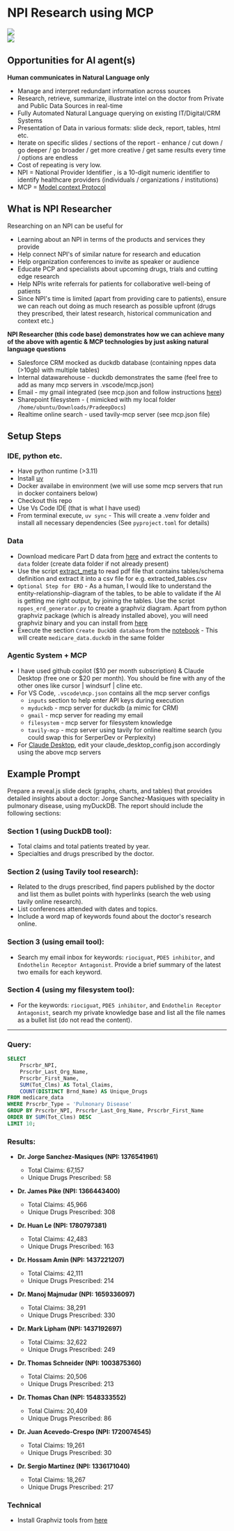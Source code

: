 # NPI Research using MCP

![](image.png)  
![](image-1.png)  

## Opportunities for AI agent(s)
**Human communicates in Natural Language only**  

- Manage and interpret redundant information across sources
- Research, retrieve, summarize, illustrate intel on the doctor from Private and Public Data Sources in real-time
- Fully Automated Natural Language querying on existing IT/Digital/CRM Systems
- Presentation of Data in various formats: slide deck, report, tables, html etc.
- Iterate on specific slides / sections of the report - enhance / cut down / go deeper / go broader / get more creative / get same results every time / options are endless
- Cost of repeating is very low.
- NPI = National Provider Identifier , is a 10-digit numeric identifier to identify healthcare providers (individuals / organizations / institutions)
- MCP = [Model context Protocol](https://modelcontextprotocol.io/introduction)

## What is NPI Researcher
Researching on an NPI can be useful for
- Learning about an NPI in terms of the products and services they provide
- Help connect NPI's of similar nature for research and education
- Help organization conferences to invite as speaker or audience
- Educate PCP and specialists about upcoming drugs, trials and cutting edge research
- Help NPIs write referrals for patients for collaborative well-being of patients
- Since NPI's time is limited (apart from providing care to patients), ensure we can reach out doing as much research as possible upfront (drugs they prescribed, their latest research, historical communication and context etc.)   

**NPI Researcher (this code base) demonstrates how we can achieve many of the above with agentic & MCP technologies by just asking natural language questions**  

- Salesforce CRM mocked as duckdb database (containing nppes data (>10gb) with multiple tables)
- Internal datawarehouse - duckdb demonstrates the same (feel free to add as many mcp servers in .vscode/mcp.json)
- Email - my gmail integrated (see mcp.json and follow instructions [here](https://github.com/GongRzhe/Gmail-MCP-Server))
- Sharepoint filesystem - (
  mimicked with my local folder `/home/ubuntu/Downloads/PradeepDocs`)
- Realtime online search - used tavily-mcp server (see mcp.json file)

## Setup Steps

### IDE, python etc.
- Have python runtime (>3.11)
- Install [uv](https://docs.astral.sh/uv/getting-started/installation/)
- Docker availabe in environment (we will use some mcp servers that run in docker containers below)
- Checkout this repo
- Use Vs Code IDE (that is what I have used)
- From terminal execute, `uv sync` - This will create a .venv folder and install all necessary dependencies (See `pyproject.toml` for details)

### Data
- Download medicare Part D data from [here](https://download.cms.gov/nppes/NPI_Files.html) and extract the contents to `data` folder (create data folder if not already present)
- Use the script [extract_meta](data_etl/data_dict_pdf_to_csv.py) to read pdf file that contains tables/schema definition and extract it into a csv file for e.g. extracted_tables.csv
- `Optional Step for ERD` - As a human, I would like to understand the entity-relationship-diagram of the tables, to be able to validate if the AI is getting me right output, by joining the tables. Use the script `nppes_erd_generator.py` to create a graphviz diagram. Apart from python graphviz package (which is already installed above), you will need graphviz binary and you can install from [here](https://graphviz.org/)
- Execute the section `Create DuckDB database` from the [notebook](data_etl/exploration_to_duckdb.ipynb) - This will create `medicare_data.duckdb` in the same folder

### Agentic System + MCP
- I have used github copilot ($10 per month subscription) & Claude Desktop (free one or $20 per month). You should be fine with any of the other ones like cursor | windsurf | cline etc.
- For VS Code, `.vscode\mcp.json` contains all the mcp server configs
  - `inputs` section to help enter API keys during execution
  - `myduckdb` - mcp server for duckdb (a mimic for CRM)
  - `gmail` - mcp server for reading my email
  - `filesystem` - mcp server for filesystem knowledge
  - `tavily-mcp` - mcp server using tavily for online realtime search (you could swap this for SerperDev or Perplexity)
- For [Claude Desktop](https://claude.ai/download), edit your claude_desktop_config.json accordingly using the above mcp servers

## Example Prompt
Prepare a reveal.js slide deck (graphs, charts, and tables) that provides detailed insights about a doctor: Jorge Sanchez-Masiques with speciality in pulmonary disease, using myDuckDB. The report should include the following sections:

### Section 1 (using DuckDB tool):
- Total claims and total patients treated by year.
- Specialties and drugs prescribed by the doctor.

### Section 2 (using Tavily tool research):
- Related to the drugs prescribed, find papers published by the doctor and list them as bullet points with hyperlinks (search the web using tavily online research).
- List conferences attended with dates and topics.
- Include a word map of keywords found about the doctor's research online.

### Section 3 (using email tool):
- Search my email inbox for keywords: `riociguat`, `PDE5 inhibitor`, and `Endothelin Receptor Antagonist`. Provide a brief summary of the latest two emails for each keyword.

### Section 4 (using my filesystem tool):
- For the keywords: `riociguat`, `PDE5 inhibitor`, and `Endothelin Receptor Antagonist`, search my private knowledge base and list all the file names as a bullet list (do not read the content).

---

### Query:
```sql
SELECT 
    Prscrbr_NPI,
    Prscrbr_Last_Org_Name,
    Prscrbr_First_Name,
    SUM(Tot_Clms) AS Total_Claims,
    COUNT(DISTINCT Brnd_Name) AS Unique_Drugs
FROM medicare_data
WHERE Prscrbr_Type = 'Pulmonary Disease'
GROUP BY Prscrbr_NPI, Prscrbr_Last_Org_Name, Prscrbr_First_Name
ORDER BY SUM(Tot_Clms) DESC
LIMIT 10;
```

### Results:
- **Dr. Jorge Sanchez-Masiques (NPI: 1376541961)**  
  - Total Claims: 67,157  
  - Unique Drugs Prescribed: 58  

- **Dr. James Pike (NPI: 1366443400)**  
  - Total Claims: 45,966  
  - Unique Drugs Prescribed: 308  

- **Dr. Huan Le (NPI: 1780797381)**  
  - Total Claims: 42,483  
  - Unique Drugs Prescribed: 163  

- **Dr. Hossam Amin (NPI: 1437221207)**  
  - Total Claims: 42,111  
  - Unique Drugs Prescribed: 214  

- **Dr. Manoj Majmudar (NPI: 1659336097)**  
  - Total Claims: 38,291  
  - Unique Drugs Prescribed: 330  

- **Dr. Mark Lipham (NPI: 1437192697)**  
  - Total Claims: 32,622  
  - Unique Drugs Prescribed: 249  

- **Dr. Thomas Schneider (NPI: 1003875360)**  
  - Total Claims: 20,506  
  - Unique Drugs Prescribed: 213  

- **Dr. Thomas Chan (NPI: 1548333552)**  
  - Total Claims: 20,409  
  - Unique Drugs Prescribed: 86  

- **Dr. Juan Acevedo-Crespo (NPI: 1720074545)**  
  - Total Claims: 19,261  
  - Unique Drugs Prescribed: 30  

- **Dr. Sergio Martinez (NPI: 1336171040)**  
  - Total Claims: 18,267  
  - Unique Drugs Prescribed: 217  



### Technical
- Install Graphviz tools from [here](https://graphviz.org/download/)